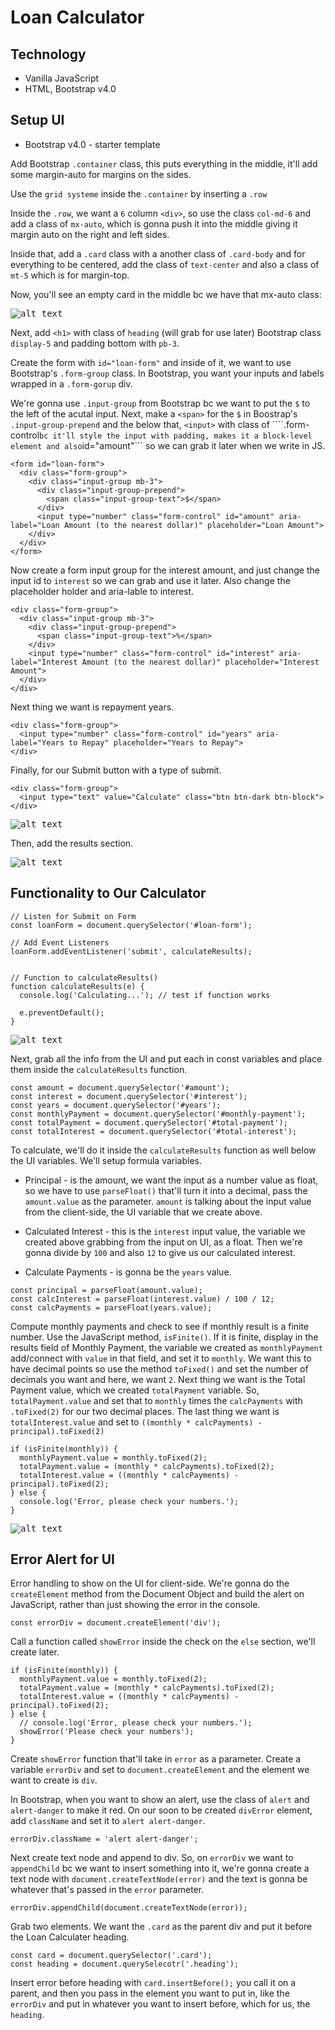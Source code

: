 # Loan Calculator

## Technology
* Vanilla JavaScript
* HTML, Bootstrap v4.0

## Setup UI
* Bootstrap v4.0 - starter template

Add Bootstrap ```.container``` class, this puts everything in the middle, it'll add some margin-auto for margins on the sides.

Use the ```grid systeme``` inside the ```.container``` by inserting a ```.row```

Inside the ```.row```, we want a ```6``` column ```<div>```, so use the class ```col-md-6``` and add a class of ```mx-auto```, which is gonna push it into the middle giving it margin auto on the right and left sides.

Inside that, add a ```.card``` class with a another class of ```.card-body``` and for everything to be centered, add the class of ```text-center``` and also a class of ```mt-5``` which is for margin-top.

Now, you'll see an empty card in the middle bc we have that mx-auto class:

<kbd>![alt text](img/card.png "screenshot")</kbd>

Next, add ```<h1>``` with class of ```heading``` (will grab for use later) Bootstrap class ```display-5``` and padding bottom with ```pb-3```.

Create the form with ```id="loan-form"``` and inside of it, we want to use Bootstrap's ```.form-group``` class. In Bootstrap, you want your inputs and labels wrapped in a ```.form-gorup``` div. 

We're gonna use ```.input-group``` from Bootstrap bc we want to put the ```$``` to the left of the acutal input. Next, make a ```<span>``` for the ```$``` in Boostrap's  ```.input-group-prepend``` and the below that, ```<input>``` with class of ````.form-control``` bc it'll style the input with padding, makes it a block-level element and also ```id="amount"``` so we can grab it later when we write in JS.

```
<form id="loan-form">
  <div class="form-group">
    <div class="input-group mb-3">
      <div class="input-group-prepend">
        <span class="input-group-text">$</span>
      </div>
      <input type="number" class="form-control" id="amount" aria-label="Loan Amount (to the nearest dollar)" placeholder="Loan Amount">
    </div>
  </div>
</form>
```

Now create a form input group for the interest amount, and just change the input id to ```interest``` so we can grab and use it later. Also change the placeholder holder and aria-lable to interest.

```
<div class="form-group">
  <div class="input-group mb-3">
    <div class="input-group-prepend">
      <span class="input-group-text">%</span>
    </div>
    <input type="number" class="form-control" id="interest" aria-label="Interest Amount (to the nearest dollar)" placeholder="Interest Amount">
  </div>
</div>
```

Next thing we want is repayment years.

```
<div class="form-group">
  <input type="number" class="form-control" id="years" aria-label="Years to Repay" placeholder="Years to Repay">
</div>
```

Finally, for our Submit button with a type of submit.

```
<div class="form-group">
  <input type="text" value="Calculate" class="btn btn-dark btn-block">
</div>
```

<kbd>![alt text](img/layout01.png "screenshot")</kbd>

Then, add the results section.

<kbd>![alt text](img/layout02.png "screenshot")</kbd>

## Functionality to Our Calculator

```
// Listen for Submit on Form
const loanForm = document.querySelector('#loan-form');

// Add Event Listeners
loanForm.addEventListener('submit', calculateResults);


// Function to calculateResults()
function calculateResults(e) {
  console.log('Calculating...'); // test if function works

  e.preventDefault();
}
```

<kbd>![alt text](img/submitevent.png "screenshot")</kbd>

Next, grab all the info from the UI and put each in const variables and place them inside the ```calculateResults``` function.

```
const amount = document.querySelector('#amount');
const interest = document.querySelector('#interest');
const years = document.querySelector('#years');
const monthlyPayment = document.querySelector('#monthly-payment');
const totalPayment = document.querySelector('#total-payment');
const totalInterest = document.querySelector('#total-interest');
```

To calculate, we'll do it inside the ```calculateResults``` function as well below the UI variables. We'll setup formula variables.

* Principal - is the amount, we want the input as a number value as float, so we have to use ```parseFloat()``` that'll turn it into a decimal, pass the ```amount.value``` as the parameter. ```amount``` is talking about the input value from the client-side, the UI variable that we create above.

* Calculated Interest - this is the ```interest``` input value, the variable we created above grabbing from the input on UI, as a float. Then we're gonna divide by ```100``` and also ```12``` to give us our calculated interest.

* Calculate Payments - is gonna be the ```years``` value.

```
const principal = parseFloat(amount.value);
const calcInterest = parseFloat(interest.value) / 100 / 12;
const calcPayments = parseFloat(years.value);
```

Compute monthly payments and check to see if monthly result is a finite number. Use the JavaScript method, ```isFinite()```. If it is finite, display in the results field of Monthly Payment, the variable we created as ```monthlyPayment``` add/connect with ```value``` in that field, and set it to ```monthly```. We want this to have decimal points so use the method ```toFixed()``` and set the number of decimals you want and here, we want ```2```. Next thing we want is the Total Payment value, which we created ```totalPayment``` variable. So, ```totalPayment.value``` and set that to ```monthly``` times the ```calcPayments``` with ```.toFixed(2)``` for our two decimal places. The last thing we want is ```totalInterest.value``` and set to ```((monthly * calcPayments) - principal).toFixed(2)```

```
if (isFinite(monthly)) {
  monthlyPayment.value = monthly.toFixed(2);
  totalPayment.value = (monthly * calcPayments).toFixed(2);
  totalInterest.value = ((monthly * calcPayments) - principal).toFixed(2);
} else {
  console.log('Error, please check your numbers.');
} 
```

<kbd>![alt text](img/calctest.png "screenshot")</kbd>

## Error Alert for UI

Error handling to show on the UI for client-side. We're gonna do the ```createElement``` method from the Document Object and build the alert on JavaScript, rather than just showing the error in the console.

```
const errorDiv = document.createElement('div');
```

Call a function called ```showError``` inside the check on the ```else``` section, we'll create later.

```
if (isFinite(monthly)) {
  monthlyPayment.value = monthly.toFixed(2);
  totalPayment.value = (monthly * calcPayments).toFixed(2);
  totalInterest.value = ((monthly * calcPayments) - principal).toFixed(2);
} else {
  // console.log('Error, please check your numbers.');
  showError('Please check your numbers');
} 
```

Create ```showError``` function that'll take in ```error``` as a parameter. Create a variable ```errorDiv``` and set to ```document.createElement``` and the element we want to create is ```div```. 

In Bootstrap, when you want to show an alert, use the class of ```alert``` and ```alert-danger``` to make it red. On our soon to be created ```divError``` element, add ```className``` and set it to ```alert alert-danger```.

```
errorDiv.className = 'alert alert-danger';
```

Next create text node and append to div. So, on ```errorDiv``` we want to ```appendChild``` bc we want to insert something into it, we're gonna create a text node with ```document.createTextNode(error)``` and the text is gonna be whatever that's passed in the ```error``` parameter.

```
errorDiv.appendChild(document.createTextNode(error));
```

Grab two elements. We want the ```.card``` as the parent div and put it before the Loan Calculater heading.

```
const card = document.querySelector('.card');
const heading = document.querySelecotr('.heading');
```

Insert error before heading with ```card.insertBefore();``` you call it on a parent, and then you pass in the element you want to put in, like the ```errorDiv``` and put in whatever you want to insert before, which for us, the ```heading```.